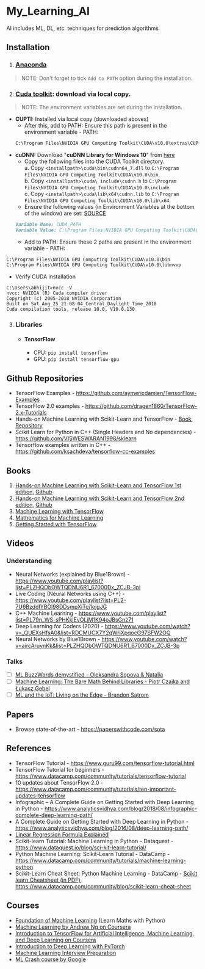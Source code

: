 # My_Learning_AI
AI includes ML, DL, etc. techniques for prediction algorithms

## Installation
1. ### [Anaconda](https://www.anaconda.com/distribution/#download-section)
> NOTE: Don't forget to tick `Add to PATH` option during the installation.
2. ### [Cuda toolkit](https://developer.nvidia.com/cuda-10.0-download-archive?target_os=Windows&target_arch=x86_64&target_version=10&target_type=exelocal): download via local copy. 
> NOTE: The environment variables are set during the installation.

* __CUPTI:__ Installed via local copy (downloaded aboves)
	+ After this, add to PATH:
	Ensure this path is present in the environment variable - PATH:
	```md
	C:\Program Files\NVIDIA GPU Computing Toolkit\CUDA\v10.0\extras\CUPTI\libx64
	```
* __cuDNN:__ Download "__cuDNN Library for Windows 10__" from [here](https://developer.nvidia.com/rdp/cudnn-download)
	+ Copy the following files into the CUDA Toolkit directory. <br/>
		a. Copy `<installpath>\cuda\bin\cudnn64_7.dll` to `C:\Program Files\NVIDIA GPU Computing Toolkit\CUDA\v10.0\bin`.<br/>
		b. Copy `<installpath>\cuda\ include\cudnn.h` to `C:\Program Files\NVIDIA GPU Computing Toolkit\CUDA\v10.0\include`.<br/>
		c. Copy `<installpath>\cuda\lib\x64\cudnn.lib` to `C:\Program Files\NVIDIA GPU Computing Toolkit\CUDA\v10.0\lib\x64`.<br/>
	+ Ensure the following values (in Environment Variables at the bottom of the window) are set: [SOURCE](https://docs.nvidia.com/deeplearning/sdk/cudnn-install/index.html#installwindows)
	```md
	Variable Name: CUDA_PATH 
	Variable Value: C:\Program Files\NVIDIA GPU Computing Toolkit\CUDA\v10.0		
	```		
	+ Add to PATH:
Ensure these 2 paths are present in the environment variable - PATH:
```md
C:\Program Files\NVIDIA GPU Computing Toolkit\CUDA\v10.0\bin
C:\Program Files\NVIDIA GPU Computing Toolkit\CUDA\v10.0\libnvvp
```
* Verify CUDA installation
```console
C:\Users\abhijit>nvcc -V
nvcc: NVIDIA (R) Cuda compiler driver
Copyright (c) 2005-2018 NVIDIA Corporation
Built on Sat_Aug_25_21:08:04_Central_Daylight_Time_2018
Cuda compilation tools, release 10.0, V10.0.130
```

3. ### Libraries 
	* #### TensorFlow
		- CPU: `pip install tensorflow`
		- GPU: `pip install tensorflow-gpu`

## Github Repositories
* TensorFlow Examples - https://github.com/aymericdamien/TensorFlow-Examples
* TensorFlow 2.0 examples - https://github.com/dragen1860/TensorFlow-2.x-Tutorials
* Hands-on Machine Learning with Scikit-Learn and TensorFlow - [Book](https://github.com/abhi3700/My_Learning_AI/blob/master/books/Hands%20On%20Machine%20Learning%20with%20Scikit%20Learn%20and%20TensorFlow.pdf), [Repository](https://github.com/ageron/handson-ml)
* Scikit Learn for Python in C++ (Single Headers and No dependencies) - https://github.com/VISWESWARAN1998/sklearn
* Tensorflow examples written in C++ - https://github.com/ksachdeva/tensorflow-cc-examples

## Books
1. [Hands-on Machine Learning with Scikit-Learn and TensorFlow 1st edition](https://github.com/abhi3700/My_Learning_AI/blob/master/books/Hands%20On%20Machine%20Learning%20with%20Scikit%20Learn%20and%20TensorFlow.pdf), [Github](https://github.com/ageron/handson-ml)
1. [Hands-on Machine Learning with Scikit-Learn and TensorFlow 2nd edition](https://github.com/abhi3700/My_Learning_AI/blob/master/books/Hands_On_Machine_Learning_with_Scikit_Learn_Keras_2nd_edition.pdf), [Github](https://github.com/ageron/handson-ml2)
1. [Machine Learning with TensorFlow](https://github.com/abhi3700/My_Learning_AI/blob/master/books/Machine%20Learning%20with%20TensorFlow.pdf)
1. [Mathematics for Machine Learning](https://github.com/abhi3700/My_Learning_AI/blob/master/books/Mathematics%20For%20Machine%20Learning.pdf)
1. [Getting Started with TensorFlow](https://github.com/abhi3700/My_Learning_AI/blob/master/books/Getting%20Started%20with%20TensorFlow.pdf)

## Videos
### Understanding
* Neural Networks (explained by Blue1Brown) - https://www.youtube.com/playlist?list=PLZHQObOWTQDNU6R1_67000Dx_ZCJB-3pi
* Live Coding (Neural Networks using C++) - https://www.youtube.com/playlist?list=PL2-7U6BzddIYBOl98DDsmpXiTcj1ojgJG
* C++ Machine Learning - https://www.youtube.com/playlist?list=PL79n_WS-sPHKklEvOLiM1K94oJBsGnz71
* Deep Learning for Coders (2020) - https://www.youtube.com/watch?v=_QUEXsHfsA0&list=RDCMUCX7Y2qWriXpqocG97SFW2OQ
* Neural Networks by Blue1Brown - https://www.youtube.com/watch?v=aircAruvnKk&list=PLZHQObOWTQDNU6R1_67000Dx_ZCJB-3p

### Talks
* [ ] [ML BuzzWords demystified - Oleksandra Sopova & Natalia](https://youtu.be/4pGhvcVz1Xg)
* [ ] [Machine Learning: The Bare Math Behind Libraries - Piotr Czajka and Łukasz Gebel](https://youtu.be/yoP2uNYFGSw)
* [ ] [ML and the IoT: Living on the Edge - Brandon Satrom](https://youtu.be/5SYjR2D4p0c)

## Papers
* Browse state-of-the-art - https://paperswithcode.com/sota



## References
* TensorFlow Tutorial - https://www.guru99.com/tensorflow-tutorial.html
* TensorFlow Tutorial for beginners - https://www.datacamp.com/community/tutorials/tensorflow-tutorial
* 10 updates about TensorFlow 2.0 - https://www.datacamp.com/community/tutorials/ten-important-updates-tensorflow
* Infographic – A Complete Guide on Getting Started with Deep Learning in Python - https://www.analyticsvidhya.com/blog/2018/08/infographic-complete-deep-learning-path/
* A Complete Guide on Getting Started with Deep Learning in Python - https://www.analyticsvidhya.com/blog/2016/08/deep-learning-path/
* [Linear Regression Formula Explained](https://hackerstreak.com/linear-regression-formula/)
* Scikit-learn Tutorial: Machine Learning in Python – Dataquest - https://www.dataquest.io/blog/sci-kit-learn-tutorial/
* Python Machine Learning: Scikit-Learn Tutorial - DataCamp - https://www.datacamp.com/community/tutorials/machine-learning-python
* Scikit-Learn Cheat Sheet: Python Machine Learning - DataCamp - [Scikit learn Cheatsheet (in PDF)]("./docs/Scikit_Learn_Cheat_Sheet_Python.pdf"), https://www.datacamp.com/community/blog/scikit-learn-cheat-sheet

## Courses
* [Foundation of Machine Learning](https://bloomberg.github.io/foml/#home) (Learn Maths with Python)
* [Machine Learning by Andrew Ng on Coursera](https://www.coursera.org/learn/machine-learning)
* [Introduction to TensorFlow for Artificial Intelligence, Machine Learning, and Deep Learning on Coursera](https://www.coursera.org/learn/introduction-tensorflow)
* [Introduction to Deep Learning with PyTorch](https://classroom.udacity.com/courses/ud188)
* [Machine Learning Interview Preparation](https://classroom.udacity.com/courses/ud1001/)
* [ML Crash course by Google](https://developers.google.com/machine-learning/crash-course/)
